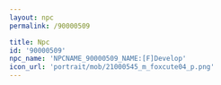 ```yaml
---
layout: npc
permalink: /90000509

title: Npc
id: '90000509'
npc_name: 'NPCNAME_90000509_NAME:[F]Develop'
icon_url: 'portrait/mob/21000545_m_foxcute04_p.png'
---
```

